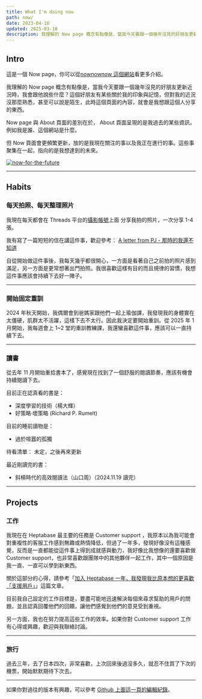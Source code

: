 ```yaml
---
title: What I'm doing now
path: now/
date: 2023-04-16
updated: 2025-03-10
description: 我理解的 Now page 概念有點像是，當我今天要跟一個幾年沒見的好朋友更新近況時，我會跟他說些什麼？這個好朋友有某些關於我的印象與記憶，但對我的近況沒那麼熟悉，甚至可以說是陌生，此時這個頁面的內容，就會是我想跟這個人分享的東西。 Now 頁面會更頻繁更新，放的是我現在關注的事以及我正在進行的事。這些事聚集在一起，指向的是我想達到的未來。
---
```


## Intro

這是一個 Now page，你可以從[nownownow 這個網站](https://nownownow.com/about)看更多介紹。

我理解的 Now page 概念有點像是，當我今天要跟一個幾年沒見的好朋友更新近況時，我會跟他說些什麼？這個好朋友有某些關於我的印象與記憶，但對我的近況沒那麼熟悉，甚至可以說是陌生，此時這個頁面的內容，就會是我想跟這個人分享的東西。

Now page 與 About 頁面的差別在於， About 頁面呈現的是我過去的某些資訊，例如我是誰、這個網站是什麼。

但 Now 頁面會更頻繁更新，放的是我現在關注的事以及我正在進行的事。這些事聚集在一起，指向的是我想達到的未來。

<a href="https://pinchlime-screenshots.s3.ap-northeast-1.amazonaws.com/now-for-the-future_3Ly5Zu.webp" data-fancybox data-caption="now-for-the-future">
  <img src="https://pinchlime-screenshots.s3.ap-northeast-1.amazonaws.com/now-for-the-future_3Ly5Zu.webp" loading="lazy" alt="now-for-the-future" align="center" />
</a>
<br>


---

## Habits

### 每天拍照、每天整理照片

我現在每天都會在 Threads 平台的[攝影帳號](https://www.threads.net/@pj_wu_photography)上面 分享我拍的照片，一次分享 1-4 張。

我有寫了一篇短短的信在講這件事，歡迎參考： [A letter from PJ - 那時的我還不知道](https://world.hey.com/mimir/a-letter-from-pj-1c034d36)

自從開始做這件事後，我每天幾乎都很開心，一方面是看著自己之前拍的照片感到滿足，另一方面是更常想著出門拍照。我很喜歡這樣有目的而且規律的習慣，我想這件事應該會持續下去好一陣子。

---

### 開始固定重訓

2024 年秋天開始，我偶爾會到爸媽家跟他們一起上瑜伽課，我發現我的身體實在太僵硬，肌群太不活躍，這樣下去不太行。因此我決定要開始重訓。從 2025 年 1 月開始，我每週會上 1~2 堂的重訓教練課，我還蠻喜歡這件事，應該可以一直持續下去。


---

### 讀書

從去年 11 月開始重拾書本了，感覺現在找到了一個舒服的閱讀節奏，應該有機會持續閱讀下去。

目前正在認真看的書是：
- 深度學習的技術（楊大輝）
- 好策略·壞策略 (Richard P. Rumelt)

目前的睡前讀物是：
- 過於喧囂的孤獨

待看清單：
未定，之後再來更新

最近剛讀完的書：
- 斜槓時代的高效閱讀法（山口周）（2024.11.19 讀完）


---

## Projects

### 工作

我現在在 Heptabase 最主要的任務是 Customer support ，我原本以為我可能會對重複性的客服工作感到無趣或熱情降低，但過了一年多，發現好像沒有這種感覺，反而是一直都能從這件事上得到成就感與動力，我好像比我想像的還要喜歡做 Customer support，也非常喜歡跟團隊中的其他夥伴一起工作，其中一個原因是我一直、一直可以學到新東西。

關於這部分的心得，請參考「[加入 Heptabase 一年，我發現我比原本想的更喜歡「支援用戶」](https://pinchlime.com/blog/my-first-year-in-heptabase/)」這篇文章。

目前我自己設定的工作目標是，要盡可能地迅速解決每個來尋求幫助的用戶的問題，並且認真回覆他們的回饋，讓他們感覺到他們的意見受到重視。

另一方面，我也在努力提高這些工作的效率。如果你對 Customer support 工作有心得或興趣，歡迎與我聯絡討論。

---

### 旅行

過去三年，去了日本四次，非常喜歡，上次回來後過沒多久，就忍不住買了下次的機票，開始默默期待下次去。


---

如果你對過往的版本有興趣，可以參考 [Github 上面這一頁的編輯紀錄](https://github.com/wupingju/pinchlime/commits/master/content/pages/now.md)。